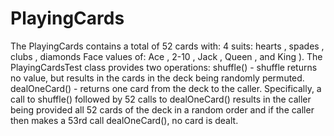 # PlayingCards
The PlayingCards contains a total of 52 cards with:
4 suits: hearts , spades , clubs , diamonds
Face values of: Ace , 2-10 , Jack , Queen , and King ).
The PlayingCardsTest class provides two operations:
shuffle() - shuffle returns no value, but results in the cards in the deck being randomly permuted.
dealOneCard() - returns one card from the deck to the caller. 
Specifically, a call to shuffle() followed by 52 calls to dealOneCard() results in the caller being provided
all 52 cards of the deck in a random order and if the caller then makes a 53rd call dealOneCard(), no card is dealt.

